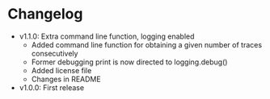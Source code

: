 # Changelog

- v1.1.0: Extra command line function, logging enabled
  - Added command line function for obtaining a given number of traces consecutively
  - Former debugging print is now directed to logging.debug() 
  - Added license file
  - Changes in README
- v1.0.0: First release
